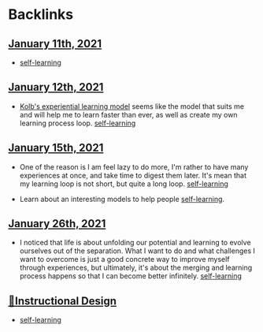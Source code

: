 
# Backlinks
## [January 11th, 2021](<January 11th, 2021.md>)
- [self-learning](<self-learning.md>)

## [January 12th, 2021](<January 12th, 2021.md>)
- [Kolb's experiential learning model](<Kolb's experiential learning model.md>) seems like the model that suits me and will help me to learn faster than ever, as well as create my own learning process loop. [self-learning](<self-learning.md>)

## [January 15th, 2021](<January 15th, 2021.md>)
- One of the reason is I am feel lazy to do more, I'm rather to have many experiences at once, and take time to digest them later. It's mean that my learning loop is not short, but quite a long loop. [self-learning](<self-learning.md>)

- Learn about an interesting models to help people [self-learning](<self-learning.md>).

## [January 26th, 2021](<January 26th, 2021.md>)
- I noticed that life is about unfolding our potential and learning to evolve ourselves out of the separation. What I want to do and what challenges I want to overcome is just a good concrete way to improve myself through experiences, but ultimately, it's about the merging and learning process happens so that I can become better infinitely. [self-learning](<self-learning.md>)

## [🌱Instructional Design](<🌱Instructional Design.md>)
- [self-learning](<self-learning.md>)

